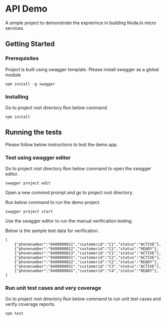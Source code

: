 # API Demo

A simple project to demonstrate the exprerince in building NodeJs micro services.

## Getting Started

### Prerequisites

Project is built using swagger template. Please install swagger as a global module

```
npm install -g swagger 
```

### Installing

Go to project root directory
Run below command
```
npm install
```

## Running the tests

Please follow below instructions to test the demo app.
### Test using swagger editor
Go to project root directory
Run below command to open the swagger editor.
```
swagger project edit
```
Open a new commnd prompt and go to project root directory.

Run below command to run the demo project.
```
swagger project start
```

Use the swagger editor to run the manual verification testing.

Below is the sample test data for verification.

```
[
    {"phonenumber":"0400000011","customerid":"C1","status":"ACTIVE"},
    {"phonenumber":"0400000012","customerid":"C1","status":"READY"},
    {"phonenumber":"0400000013","customerid":"C1","status":"ACTIVE"},
    {"phonenumber":"0400000021","customerid":"C2","status":"ACTIVE"},
    {"phonenumber":"0400000022","customerid":"C2","status":"READY"},
    {"phonenumber":"0400000031","customerid":"C3","status":"ACTIVE"},
    {"phonenumber":"0400000041","customerid":"C4","status":"READY"},
]
```

### Run unit test cases and very coverage
Go to project root directory
Run below command to run unit test cases and verify coverage reports.
```
npm test
```
